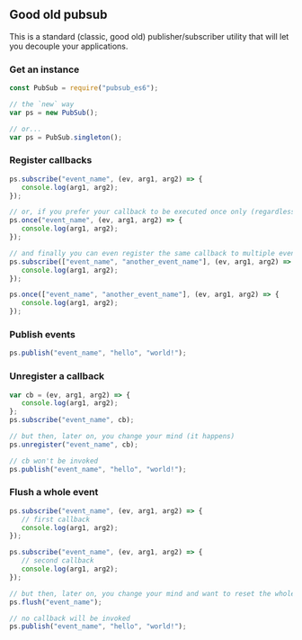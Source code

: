## Good old pubsub

This is a standard (classic, good old) publisher/subscriber utility that will let you decouple your applications.

### Get an instance

```js
const PubSub = require("pubsub_es6");

// the `new` way
var ps = new PubSub();

// or...
var ps = PubSub.singleton();  
```

### Register callbacks

```js
ps.subscribe("event_name", (ev, arg1, arg2) => {
   console.log(arg1, arg2);
});

// or, if you prefer your callback to be executed once only (regardless of the number of times the event is published)...
ps.once("event_name", (ev, arg1, arg2) => {
   console.log(arg1, arg2);
});

// and finally you can even register the same callback to multiple events
ps.subscribe(["event_name", "another_event_name"], (ev, arg1, arg2) => {
   console.log(arg1, arg2);
});

ps.once(["event_name", "another_event_name"], (ev, arg1, arg2) => {
   console.log(arg1, arg2);
});
```

### Publish events

```js
ps.publish("event_name", "hello", "world!");
```

### Unregister a callback

```js
var cb = (ev, arg1, arg2) => {
   console.log(arg1, arg2);
};
ps.subscribe("event_name", cb);

// but then, later on, you change your mind (it happens)
ps.unregister("event_name", cb);

// cb won't be invoked
ps.publish("event_name", "hello", "world!");
```

### Flush a whole event

```js
ps.subscribe("event_name", (ev, arg1, arg2) => {
   // first callback
   console.log(arg1, arg2);
});

ps.subscribe("event_name", (ev, arg1, arg2) => {
   // second callback
   console.log(arg1, arg2);
});

// but then, later on, you change your mind and want to reset the whole thing
ps.flush("event_name");

// no callback will be invoked
ps.publish("event_name", "hello", "world!");
```
